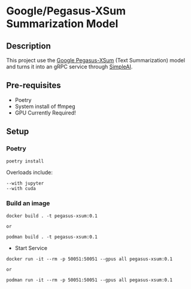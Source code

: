 # Google/Pegasus-XSum Summarization Model

## Description

This project use the [Google Pegasus-XSum](https://huggingface.co/google/pegasus-xsum) (Text Summarization) model and turns it into an gRPC service through [SimpleAI](https://github.com/lhenault/simpleAI).

## Pre-requisites

* Poetry
* System install of ffmpeg
* GPU Currently Required!

## Setup

### Poetry

``` shell
poetry install
```

Overloads include:

``` shell
--with jupyter
--with cuda
```

### Build an image

``` shell
docker build . -t pegasus-xsum:0.1

or

podman build . -t pegasus-xsum:0.1
```

* Start Service

``` shell
docker run -it --rm -p 50051:50051 --gpus all pegasus-xsum:0.1

or 

podman run -it --rm -p 50051:50051 --gpus all pegasus-xsum:0.1
```
